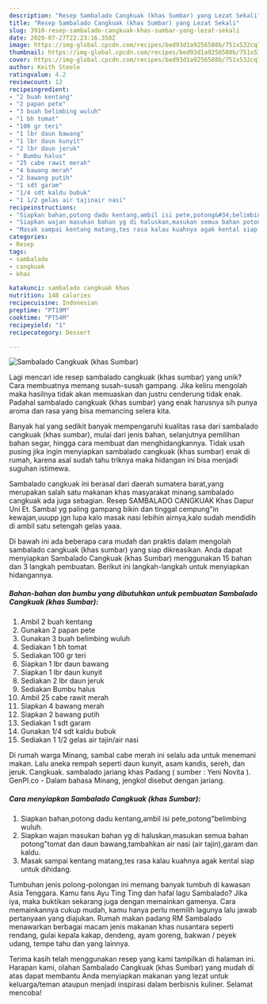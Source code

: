```yaml
---
description: "Resep Sambalado Cangkuak (khas Sumbar) yang Lezat Sekali"
title: "Resep Sambalado Cangkuak (khas Sumbar) yang Lezat Sekali"
slug: 3910-resep-sambalado-cangkuak-khas-sumbar-yang-lezat-sekali
date: 2020-07-27T22:23:16.358Z
image: https://img-global.cpcdn.com/recipes/bed93d1a9256588b/751x532cq70/sambalado-cangkuak-khas-sumbar-foto-resep-utama.jpg
thumbnail: https://img-global.cpcdn.com/recipes/bed93d1a9256588b/751x532cq70/sambalado-cangkuak-khas-sumbar-foto-resep-utama.jpg
cover: https://img-global.cpcdn.com/recipes/bed93d1a9256588b/751x532cq70/sambalado-cangkuak-khas-sumbar-foto-resep-utama.jpg
author: Keith Steele
ratingvalue: 4.2
reviewcount: 12
recipeingredient:
- "2 buah kentang"
- "2 papan pete"
- "3 buah belimbing wuluh"
- "1 bh tomat"
- "100 gr teri"
- "1 lbr daun bawang"
- "1 lbr daun kunyit"
- "2 lbr daun jeruk"
- " Bumbu halus"
- "25 cabe rawit merah"
- "4 bawang merah"
- "2 bawang putih"
- "1 sdt garam"
- "1/4 sdt kaldu bubuk"
- "1 1/2 gelas air tajinair nasi"
recipeinstructions:
- "Siapkan bahan,potong dadu kentang,ambil isi pete,potong&#34;belimbing wuluh."
- "Siapkan wajan masukan bahan yg di haluskan,masukan semua bahan potong&#34;tomat dan daun bawang,tambahkan air nasi (air tajin),garam dan kaldu."
- "Masak sampai kentang matang,tes rasa kalau kuahnya agak kental siap untuk dihidang."
categories:
- Resep
tags:
- sambalado
- cangkuak
- khas

katakunci: sambalado cangkuak khas 
nutrition: 148 calories
recipecuisine: Indonesian
preptime: "PT19M"
cooktime: "PT54M"
recipeyield: "1"
recipecategory: Dessert

---
```



![Sambalado Cangkuak (khas Sumbar)](https://img-global.cpcdn.com/recipes/bed93d1a9256588b/751x532cq70/sambalado-cangkuak-khas-sumbar-foto-resep-utama.jpg)

Lagi mencari ide resep sambalado cangkuak (khas sumbar) yang unik? Cara membuatnya memang susah-susah gampang. Jika keliru mengolah maka hasilnya tidak akan memuaskan dan justru cenderung tidak enak. Padahal sambalado cangkuak (khas sumbar) yang enak harusnya sih punya aroma dan rasa yang bisa memancing selera kita.

Banyak hal yang sedikit banyak mempengaruhi kualitas rasa dari sambalado cangkuak (khas sumbar), mulai dari jenis bahan, selanjutnya pemilihan bahan segar, hingga cara membuat dan menghidangkannya. Tidak usah pusing jika ingin menyiapkan sambalado cangkuak (khas sumbar) enak di rumah, karena asal sudah tahu triknya maka hidangan ini bisa menjadi suguhan istimewa.

Sambalado cangkuak ini berasal dari daerah sumatera barat,yang merupakan salah satu makanan khas masyarakat minang.sambalado cangkuak ada juga sebagian. Resep SAMBALADO CANGKUAK Khas Dapur Uni Et. Sambal yg paling gampang bikin dan tinggal cempung&#34;in kewajan,uuupp jgn lupa kalo masak nasi lebihin airnya,kalo sudah mendidih di ambil satu setengah gelas yaaa.


Di bawah ini ada beberapa cara mudah dan praktis dalam mengolah sambalado cangkuak (khas sumbar) yang siap dikreasikan. Anda dapat menyiapkan Sambalado Cangkuak (khas Sumbar) menggunakan 15 bahan dan 3 langkah pembuatan. Berikut ini langkah-langkah untuk menyiapkan hidangannya.

<!--inarticleads1-->

##### Bahan-bahan dan bumbu yang dibutuhkan untuk pembuatan Sambalado Cangkuak (khas Sumbar):

1. Ambil 2 buah kentang
1. Gunakan 2 papan pete
1. Gunakan 3 buah belimbing wuluh
1. Sediakan 1 bh tomat
1. Sediakan 100 gr teri
1. Siapkan 1 lbr daun bawang
1. Siapkan 1 lbr daun kunyit
1. Sediakan 2 lbr daun jeruk
1. Sediakan  Bumbu halus
1. Ambil 25 cabe rawit merah
1. Siapkan 4 bawang merah
1. Siapkan 2 bawang putih
1. Sediakan 1 sdt garam
1. Gunakan 1/4 sdt kaldu bubuk
1. Sediakan 1 1/2 gelas air tajin/air nasi


Di rumah warga Minang, sambal cabe merah ini selalu ada untuk menemani makan. Lalu aneka rempah seperti daun kunyit, asam kandis, sereh, dan jeruk. Cangkuak. sambalado jariang khas Padang ( sumber : Yeni Novita ). GenPI.co - Dalam bahasa Minang, jengkol disebut dengan jariang. 

<!--inarticleads2-->

##### Cara menyiapkan Sambalado Cangkuak (khas Sumbar):

1. Siapkan bahan,potong dadu kentang,ambil isi pete,potong&#34;belimbing wuluh.
1. Siapkan wajan masukan bahan yg di haluskan,masukan semua bahan potong&#34;tomat dan daun bawang,tambahkan air nasi (air tajin),garam dan kaldu.
1. Masak sampai kentang matang,tes rasa kalau kuahnya agak kental siap untuk dihidang.


Tumbuhan jenis polong-polongan ini memang banyak tumbuh di kawasan Asia Tenggara. Kamu fans Ayu Ting Ting dan hafal lagu Sambalado? Jika iya, maka buktikan sekarang juga dengan memainkan gamenya. Cara memainkannya cukup mudah, kamu hanya perlu memilih lagunya lalu jawab pertanyaan yang diajukan. Rumah makan padang RM Sambalado menawarkan berbagai macam jenis makanan khas nusantara seperti rendang, gulai kepala kakap, dendeng, ayam goreng, bakwan / peyek udang, tempe tahu dan yang lainnya. 

Terima kasih telah menggunakan resep yang kami tampilkan di halaman ini. Harapan kami, olahan Sambalado Cangkuak (khas Sumbar) yang mudah di atas dapat membantu Anda menyiapkan makanan yang lezat untuk keluarga/teman ataupun menjadi inspirasi dalam berbisnis kuliner. Selamat mencoba!
